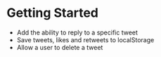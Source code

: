 # Getting Started

- Add the ability to reply to a specific tweet
- Save tweets, likes and retweets to localStorage
- Allow a user to delete a tweet
